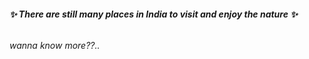 ###### **:sparkles: There are still many places in India to visit and enjoy the nature :sparkles:**
###### *wanna know more??..*
